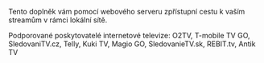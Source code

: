 Tento doplněk vám pomocí webového serveru zpřístupní cestu k vaším streamům v rámci lokální sítě.

Podporované poskytovatelé internetové televize:
O2TV, T-mobile TV GO, SledovaniTV.cz, Telly, Kuki TV, Magio GO, SledovanieTV.sk, REBIT.tv, Antik TV

